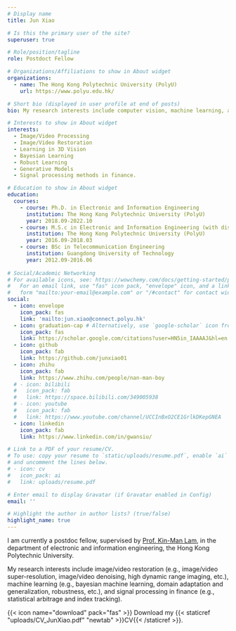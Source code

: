 ```yaml
---
# Display name
title: Jun Xiao

# Is this the primary user of the site?
superuser: true

# Role/position/tagline
role: Postdoct Fellow

# Organizations/Affiliations to show in About widget
organizations:
  - name: The Hong Kong Polytechnic University (PolyU)
    url: https://www.polyu.edu.hk/

# Short bio (displayed in user profile at end of posts)
bio: My research interests include computer vision, machine learning, and signal processing methods in finance.

# Interests to show in About widget
interests:
  - Image/Video Processing
  - Image/Video Restoration
  - Learning in 3D Vision
  - Bayesian Learning
  - Robust Learning
  - Generative Models
  - Signal processing methods in finance.

# Education to show in About widget
education:
  courses:
    - course: Ph.D. in Electronic and Information Engineering
      institution: The Hong Kong Polytechnic University (PolyU)
      year: 2018.09-2022.10
    - course: M.S.c in Electronic and Information Engineering (with distinction)
      institution: The Hong Kong Polytechnic University (PolyU)
      year: 2016.09-2018.03  
    - course: BSc in Telecommunication Engineering
      institution: Guangdong University of Technology
      year: 2012.09-2016.06
      
# Social/Academic Networking
# For available icons, see: https://wowchemy.com/docs/getting-started/page-builder/#icons
#   For an email link, use "fas" icon pack, "envelope" icon, and a link in the
#   form "mailto:your-email@example.com" or "/#contact" for contact widget.
social:
  - icon: envelope
    icon_pack: fas
    link: 'mailto:jun.xiao@connect.polyu.hk'
  - icon: graduation-cap # Alternatively, use `google-scholar` icon from `ai` icon pack
    icon_pack: fas
    link: https://scholar.google.com/citations?user=HN5in_IAAAAJ&hl=en
  - icon: github
    icon_pack: fab
    link: https://github.com/junxiao01
  - icon: zhihu
    icon_pack: fab
    link: https://www.zhihu.com/people/nan-man-boy
  # - icon: bilibili
  #   icon_pack: fab
  #   link: https://space.bilibili.com/349005938
  # - icon: youtube
  #   icon_pack: fab
  #   link: https://www.youtube.com/channel/UCCInBxO2CE1GrlkDKepGNEA
  - icon: linkedin
    icon_pack: fab
    link: https://www.linkedin.com/in/gwansiu/

# Link to a PDF of your resume/CV.
# To use: copy your resume to `static/uploads/resume.pdf`, enable `ai` icons in `params.toml`,
# and uncomment the lines below.
# - icon: cv
#   icon_pack: ai
#   link: uploads/resume.pdf

# Enter email to display Gravatar (if Gravatar enabled in Config)
email: ''

# Highlight the author in author lists? (true/false)
highlight_name: true
---
```


I am currently a postdoc fellow, supervised by [Prof. Kin-Man Lam](http://www.eie.polyu.edu.hk/~enkmlam/), in the department of electronic and information engineering, the Hong Kong Polytechnic University. 

My research interests include image/video restoration (e.g., image/video super-resolution, image/video denoising, high dynamic range imaging, etc.), machine learning (e.g., bayesian machine learning, domain adaptation and generalization, robustness, etc.), and signal processing in finance (e.g., statistical arbitrage and index tracking).


<!-- industry, including machine learning researcher (computer vision), data scientist, quantitive researcher in finance.  -->  

{{< icon name="download" pack="fas" >}} Download my {{< staticref "uploads/CV_JunXiao.pdf" "newtab" >}}CV{{< /staticref >}}.
